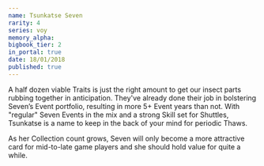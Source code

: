```yaml
---
name: Tsunkatse Seven
rarity: 4
series: voy
memory_alpha:
bigbook_tier: 2
in_portal: true
date: 18/01/2018
published: true
---
```


A half dozen viable Traits is just the right amount to get our insect parts rubbing together in anticipation. They've already done their job in bolstering Seven’s Event portfolio, resulting in more 5+ Event years than not. With "regular" Seven Events in the mix and a strong Skill set for Shuttles, Tsunkatse is a name to keep in the back of your mind for periodic Thaws.

As her Collection count grows, Seven will only become a more attractive card for mid-to-late game players and she should hold value for quite a while.
